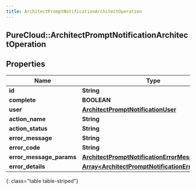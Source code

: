 ```yaml
---
title: ArchitectPromptNotificationArchitectOperation
---
```

## PureCloud::ArchitectPromptNotificationArchitectOperation

## Properties

|Name | Type | Description | Notes|
|------------ | ------------- | ------------- | -------------|
| **id** | **String** |  | [optional] |
| **complete** | **BOOLEAN** |  | [optional] |
| **user** | [**ArchitectPromptNotificationUser**](ArchitectPromptNotificationUser.html) |  | [optional] |
| **action_name** | **String** |  | [optional] |
| **action_status** | **String** |  | [optional] |
| **error_message** | **String** |  | [optional] |
| **error_code** | **String** |  | [optional] |
| **error_message_params** | [**ArchitectPromptNotificationErrorMessageParams**](ArchitectPromptNotificationErrorMessageParams.html) |  | [optional] |
| **error_details** | [**Array&lt;ArchitectPromptNotificationErrorDetail&gt;**](ArchitectPromptNotificationErrorDetail.html) |  | [optional] |
{: class="table table-striped"}



